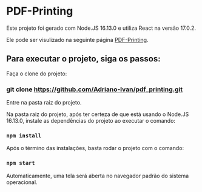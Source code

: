 # PDF-Printing

Este projeto foi gerado com Node.JS 16.13.0 e utiliza React na versão 17.0.2.

Ele pode ser visulizado na seguinte página [PDF-Printing](https://pdf-printing-kohl.vercel.app/).

## Para executar o projeto, siga os passos:

Faça o clone do projeto:

### git clone https://github.com/Adriano-Ivan/pdf_printing.git

Entre na pasta raiz do projeto.

Na pasta raiz do projeto, após ter certeza de que está usando o Node.JS 16.13.0, instale as dependências do projeto ao executar o comando:

### `npm install`

Após o término das instalações, basta rodar o projeto com o comando:

### `npm start`

Automaticamente, uma tela será aberta no navegador padrão do sistema operacional.
